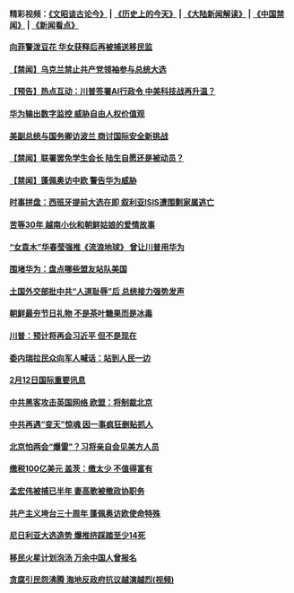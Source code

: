 #### 精彩视频：[《文昭谈古论今》](http://45.76.195.252/wenzhao) | [《历史上的今天》](http://45.76.195.252/today-in-history) | [《大陆新闻解读》](http://45.76.195.252/ntdtv-comedy) | [《中国禁闻》](http://45.76.195.252/ntdtv-news) | [《新闻看点》](http://45.76.195.252/news-insight) 

 #### [向菲警泼豆花 华女获释后再被捕送移民监](../pages/prog202/a102511602.md?t=02140637) 


#### [【禁闻】乌克兰禁止共产党领袖参与总统大选](../pages/prog202/a102511532.md?t=02140637) 

#### [【预告】热点互动：川普签署AI行政令 中美科技战再升温？](../pages/prog202/a102511521.md?t=02140637) 

#### [华为输出数字监控 威胁自由人权价值观](../pages/prog202/a102511480.md?t=02140637) 

#### [美副总统与国务卿访波兰 商讨国际安全新挑战](../pages/prog202/a102511469.md?t=02140637) 


#### [【禁闻】联署罢免学生会长 陆生自愿还是被动员？](../pages/prog202/a102511410.md?t=02140637) 

#### [【禁闻】蓬佩奥访中欧 警告华为威胁](../pages/prog202/a102511399.md?t=02140637) 

#### [时事拼盘：西班牙提前大选在即 叙利亚ISIS遭围剿家属逃亡](../pages/prog202/a102511369.md?t=02140637) 


#### [苦等30年 越南小伙和朝鲜姑娘的爱情故事](../pages/prog202/a102511116.md?t=02140637) 

#### [“女袁木”华春莹强推《流浪地球》 曾让川普用华为](../pages/prog202/a102511252.md?t=02140637) 

#### [围堵华为：盘点哪些盟友站队美国](../pages/prog202/a102511180.md?t=02140637) 

#### [土国外交部批中共“人道耻辱”后 总统接力强势发声](../pages/prog202/a102511233.md?t=02140637) 

#### [朝鲜最夯节日礼物 不是茶叶糖果而是冰毒](../pages/prog202/a102511219.md?t=02140637) 

#### [川普：预计将再会习近平 但不是现在](../pages/prog202/a102511113.md?t=02140637) 

#### [委内瑞拉民众向军人喊话：站到人民一边](../pages/prog202/a102511102.md?t=02140637) 


#### [2月12日国际重要讯息](../pages/prog202/a102510999.md?t=02140637) 

#### [中共黑客攻击英国网络 欧盟：将制裁北京](../pages/prog202/a102510339.md?t=02140637) 

#### [中共再遇“变天”惊魂 因一事疯狂删贴抓人](../pages/prog202/a102511006.md?t=02140637) 

#### [北京怕两会“爆雷”？习将亲自会见美方人员](../pages/prog202/a102510947.md?t=02140637) 

#### [缴税100亿美元 盖茨：缴太少 不值得富有](../pages/prog202/a102510884.md?t=02140637) 

#### [孟宏伟被捕已半年 妻高歌被撤政协职务](../pages/prog202/a102510837.md?t=02140637) 

#### [共产主义垮台三十周年 蓬佩奥访欧使命特殊](../pages/prog202/a102510780.md?t=02140637) 

#### [尼日利亚大选造势 爆推挤踩踏至少14死](../pages/prog202/a102510778.md?t=02140637) 

#### [移民火星计划泡汤 万余中国人曾报名](../pages/prog202/a102510779.md?t=02140637) 

#### [贪腐引民怨沸腾 海地反政府抗议越演越烈(视频)](../pages/prog202/a102510726.md?t=02140637) 


